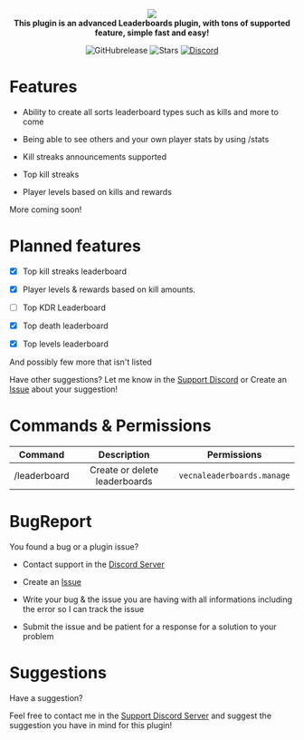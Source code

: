 <p align="center">
    <a href="https://github.com/Vecnavium/VecnaLeaderboards"><img src="https://github.com/Vecnavium/VecnaLeaderboards/blob/master/icon.png"></img></a><br>
    <b>This plugin is an advanced Leaderboards plugin, with tons of supported feature, simple fast and easy!</b>
</p>

<p align="center">
    <img alt="GitHubrelease" src="https://img.shields.io/github/v/release/Vecnavium/VecnaLeaderboards?label=release&sort=semver">
      <img alt="Stars" src= "https://img.shields.io/github/stars/Vecnavium/VecnaLeaderboards?style=for-the-badge">
    <a href="https://discord.gg/6M9tGyWPjr"><img src="https://img.shields.io/discord/837701868649709568?label=discord&color=7289DA&logo=discord" alt="Discord" /></a>
</p>

# Features 


- Ability to create all sorts leaderboard types such as kills and more to come

- Being able to see others and your own player stats by using /stats

- Kill streaks announcements supported

- Top kill streaks 

- Player levels based on kills and rewards

More coming soon!


# Planned features

- [X] Top kill streaks leaderboard

- [X] Player levels & rewards based on kill amounts.

- [ ] Top KDR Leaderboard 

- [X] Top death leaderboard 

- [X] Top levels leaderboard


And possibly few more that isn't listed

Have other suggestions? Let me know in the [Support Discord](https://discord.gg/jWFB56RqUN) or Create an [Issue](https://github.com/Vecnavium/VecnaLeaderboards/issues/new) about your suggestion!

# Commands & Permissions 

|Command|Description|Permissions|
|:--:|:--:|:--:|
|/leaderboard|Create or delete leaderboards|`vecnaleaderboards.manage`

# BugReport

You found a bug or a plugin issue?

- Contact support in the [Discord Server](https://discord.gg/jWFB56RqUN)

- Create an [Issue](https://github.com/Vecnavium/VecnaLeaderboards/issues/new)

- Write your bug & the issue you are having with all informations including the error so I can track the issue

- Submit the issue and be patient for a response for a solution to your problem

# Suggestions

Have a suggestion?

Feel free to contact me in the [Support Discord Server](https://discord.gg/jWFB56RqUN) and suggest the suggestion you have in mind for this plugin!
